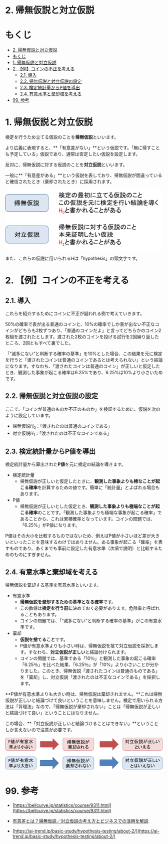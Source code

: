 # 2. 帰無仮説と対立仮説

# もくじ
- [2. 帰無仮説と対立仮説](#2-帰無仮説と対立仮説)
- [もくじ](#もくじ)
- [1. 帰無仮説と対立仮説](#1-帰無仮説と対立仮説)
- [2. 【例】コインの不正を考える](#2-例コインの不正を考える)
  - [2.1. 導入](#21-導入)
  - [2.2. 帰無仮説と対立仮説の設定](#22-帰無仮説と対立仮説の設定)
  - [2.3. 検定統計量からP値を導出](#23-検定統計量からp値を導出)
  - [2.4. 有意水準と棄却域を考える](#24-有意水準と棄却域を考える)
- [99. 参考](#99-参考)

# 1. 帰無仮説と対立仮説

検定を行うため立てる仮説のことを**帰無仮説**といいます。

より広義に表現すると、**「有意差がない」**という仮説です。「無に帰すことも予定している」仮説であり、通常は否定したい仮説を設定します。

反対に、帰無仮説に対する仮説のことを**対立仮説**といいます。

一般に**「有意差がある」**という仮説を表しており、帰無仮説が間違っていると確信されたとき（棄却されたとき）に採用されます。

![Untitled](./img/02/Untitled.png)

また、これらの仮説に用いられる$H$は「hypothesis」の頭文字です。

# 2. 【例】コインの不正を考える

## 2.1. 導入

これらを紹介するためにコインに不正が疑われる例で考えていきます。

50%の確率で表が出る普通のコインと、10%の確率でしか表が出ない不正なコインがどちらも2枚ずつあり、「普通のコインだよ」と言ってどちらかのコイン2枚組を渡されたとします。渡された2枚のコインを投げる試行を2回繰り返したところ、2回ともすべて裏でした。

「“滅多にない”と判断する確率の基準」を10%とした場合、この結果を元に検定を行うと「渡されたコインは普通のコインであるとは考えられない」という結論になります。すなわち、「渡されたコインは普通のコイン」が正しいと仮定したとき、観測した事象が起こる確率は6.25%であり、6.25%は10%より小さいためです。

## 2.2. 帰無仮説と対立仮説の設定

ここで、「コインが普通のものか不正のものか」を検証するために、仮説を次のように設定しています。

- 帰無仮説$H_0$：「渡されたのは普通のコインである」
- 対立仮説$H_1$：「渡されたのは不正なコインである」

## 2.3. 検定統計量からP値を導出

検定統計量から算出された**P値**を元に検定の結論を導きます。

- 検定統計量
    - 帰無仮説が正しいと仮定したときに、**観測した事象よりも稀なことが起こる確率**を計算するための値です。簡単に「統計量」とよばれる場合もあります。
- P値
    - 帰無仮説が正しいとした仮定とき、**観測した事象よりも極端なことが起こる確率**のことです。「観測した事象よりも極端な事象が起こる確率」であることから、これは累積確率となっています。コインの問題では、「6.25%」がP値になります。

P値はその大小を比較するものではないため、例えばP値が小さいほど差が大きいといったことを意味するわけではありません。ある事象が起こる「確率」を表すものであり、あくまでも事前に設定した有意水準（次項で説明）と比較するためのものにすぎません。

## 2.4. 有意水準と棄却域を考える

帰無仮説を棄却する基準を有意水準といいます。

- 有意水準
    - **帰無仮説を棄却するための基準となる確率**です。
    - この数値は**検定を行う前に**決めておく必要があります。危険率と呼ばれることもあります。
    - コインの問題では、「“滅多にない”と判断する確率の基準」がこの有意水準です。
- 棄却
    - **仮説を捨てること**です。
    - P値が有意水準よりも小さい時は、帰無仮説を捨て対立仮説を採択します。すなわち、**対立仮説が正しい**と結論付けられます。
    - コインの問題では、基準である「10％」と観測した事象の起こる確率「6.25％」を比べた結果、「6.25％」が「10%」より小さいことが分かりました。このとき、帰無仮説「渡されたコインは普通のものである」を「棄却」し、対立仮説「渡されたのは不正なコインである」を採択します。

**P値が有意水準よりも大きい時は、帰無仮説は棄却されません。**これは帰無仮説が正しいと結論づけて良いということを意味しません。検定で用いられる方法は「背理法」なので、「帰無仮説が棄却されない」ことは「帰無仮説が正しいと結論づけて良い」ということにはなりません。

この場合、**「対立仮説が正しいと結論づけることはできない」**ということしか言えないので注意が必要です。

![Untitled](./img/02/Untitled1.png)

# 99. 参考

- [https://bellcurve.jp/statistics/course/9311.html](https://bellcurve.jp/statistics/course/9311.html)

- [有意差とは？帰無仮説／対立仮説の考え方とビジネスでの活用を解説](https://gmo-research.jp/research-column/significant-difference)

- [https://ai-trend.jp/basic-study/hypothesis-testing/about-2/](https://ai-trend.jp/basic-study/hypothesis-testing/about-2/)